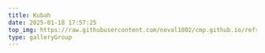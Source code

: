 ```yaml
---
title: Kubah
date: 2025-01-18 17:57:25
top_img: https://raw.githubusercontent.com/noval1802/cmp.github.io/refs/heads/main/asset/kubah/IMG-20190131-WA0147.jpg
type: galleryGroup
---
```

